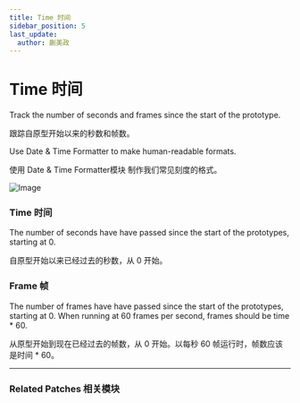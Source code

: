 ```yaml
---
title: Time 时间
sidebar_position: 5
last_update:
  author: 蒯美政
---
```


# Time 时间

Track the number of seconds and frames since the start of the prototype.

跟踪自原型开始以来的秒数和帧数。

Use Date & Time Formatter to make human-readable formats.

使用 Date & Time Formatter模块 制作我们常见刻度的格式。

![Image](@site/static/img/docs/Utility/time.png)

### Time 时间

The number of seconds have have passed since the start of the prototypes, starting at 0.

自原型开始以来已经过去的秒数，从 0 开始。

### Frame 帧

The number of frames have have passed since the start of the prototypes, starting at 0. When running at 60 frames per second, frames should be time * 60.

从原型开始到现在已经过去的帧数，从 0 开始。以每秒 60 帧运行时，帧数应该是时间 * 60。

------

### Related Patches 相关模块
